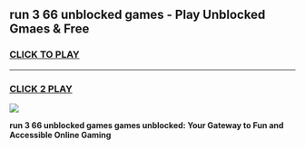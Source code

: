 
## run 3 66 unblocked games - Play Unblocked Gmaes & Free
<h3>
<a href="https://news.freeplayer.one?title=run_3_66_unblocked_games&ref=23F">CLICK TO PLAY</a></h3>
<hr>

<h3>
<a href="https://news.freeplayer.one?title=run_3_66_unblocked_games&ref=23F">CLICK 2 PLAY</a>
  
</h3>

<a href="https://news.freeplayer.one?title=run_3_66_unblocked_games&ref=23F/"><img src="https://clearcache.store/games.png"></a>


**run 3 66 unblocked games games unblocked: Your Gateway to Fun and Accessible Online Gaming**
